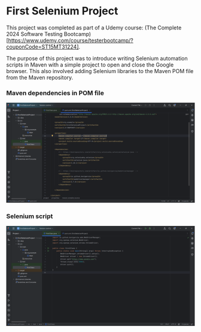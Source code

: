 # First Selenium Project
This project was completed as part of a Udemy course: (The Complete 2024 Software Testing Bootcamp)[https://www.udemy.com/course/testerbootcamp/?couponCode=ST15MT31224].

The purpose of this project was to introduce writing Selenium automation scripts in Maven with a simple project to open and close the Google browser. This also involved adding Selenium libraries to the Maven POM file from the Maven repository.

### Maven dependencies in POM file
![Maven dependencies - Selenium repository](https://github.com/MadeleineBousfield/FirstSeleniumProject/blob/main/mavenDependencies.png)

### Selenium script
![Selenium script](https://github.com/MadeleineBousfield/FirstSeleniumProject/blob/main/mavenJavaClass.png)
